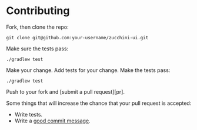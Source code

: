 Contributing
============

Fork, then clone the repo:

```
git clone git@github.com:your-username/zucchini-ui.git
```

Make sure the tests pass:

```
./gradlew test
```

Make your change. Add tests for your change. Make the tests pass:

```
./gradlew test
```



Push to your fork and [submit a pull request][pr].

Some things that will increase the chance that your pull request is accepted:

* Write tests.
* Write a [good commit message][commit].

[style]: https://github.com/thoughtbot/guides/tree/main/style
[commit]: http://tbaggery.com/2008/04/19/a-note-about-git-commit-messages.html

